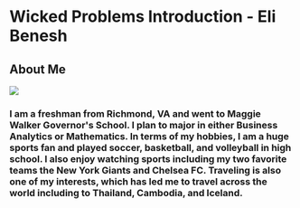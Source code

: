 # Wicked Problems Introduction - Eli Benesh


## About Me

![](IMG_1982.PNG)


### I am a freshman from Richmond, VA and went to Maggie Walker Governor's School. I plan to major in either Business Analytics or Mathematics. In terms of my hobbies, I am a huge sports fan and played soccer, basketball, and volleyball in high school. I also enjoy watching sports including my two favorite teams the New York Giants and Chelsea FC. Traveling is also one of my interests, which has led me to travel across the world including to Thailand, Cambodia, and Iceland.
